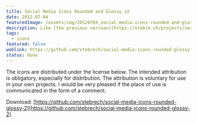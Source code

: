```yaml
---
title: Social Media Icons Rounded and Glossy v2
date: 2012-07-04
featuredImage: /assets/img/20120704_social-media-icons-rounded-and-glossy-v2.jpg
description: Like [the previous version](https://stebre.ch/projects/social-media-icons-rounded-and-glossy-v1/), the icons consist of a series of symbols from various social media services. These icons have been replaced by a rounder background. In addition, a different gloss effect is used.
tags:
  - icons
featured: false
weblink: https://github.com/stebrech/social-media-icons-rounded-glossy-2
status: done
---
```

The icons are distributed under the license below. The intended attribution is obligatory, especially for distribution. The attribution is voluntary for use in your own projects. I would be very pleased if the place of use is communicated in the form of a comment.

Download: [https://github.com/stebrech/social-media-icons-rounded-glossy-2](https://github.com/stebrech/social-media-icons-rounded-glossy-2)

